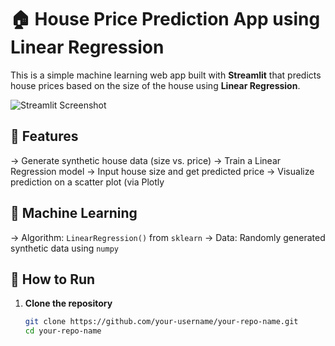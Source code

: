 # 🏠 House Price Prediction App using Linear Regression

This is a simple machine learning web app built with **Streamlit** that predicts house prices based on the size of the house using **Linear Regression**.

![Streamlit Screenshot](https://via.placeholder.com/800x400?text=Add+Your+App+Screenshot+Here)

## 📌 Features

-> Generate synthetic house data (size vs. price)
-> Train a Linear Regression model
-> Input house size and get predicted price
-> Visualize prediction on a scatter plot (via Plotly

## 🧠 Machine Learning

-> Algorithm: `LinearRegression()` from `sklearn`
-> Data: Randomly generated synthetic data using `numpy`


## 🚀 How to Run

1. **Clone the repository**

   ```bash
   git clone https://github.com/your-username/your-repo-name.git
   cd your-repo-name
